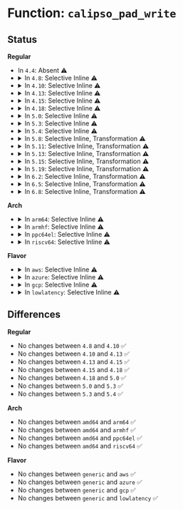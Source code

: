 # Function: <code>calipso_pad_write</code>

## Status
<b>Regular</b>
<ul>
<li>
In <code>4.4</code>: Absent ⚠️
</li>
<li>
<details>
<summary>In <code>4.8</code>: Selective Inline ⚠️</summary>

```c
int calipso_pad_write(unsigned char *buf, unsigned int offset, unsigned int count);
```

**Collision:** Unique Static

**Inline:** Selective

**Transformation:** False

**Instances:**

```
In net/ipv6/calipso.c (ffffffff8186f850)
Location: net/ipv6/calipso.c:705
Inline: True
Direct callers:
  - net/ipv6/calipso.c:calipso_skbuff_delattr
  - net/ipv6/calipso.c:calipso_skbuff_delattr
  - net/ipv6/calipso.c:calipso_skbuff_setattr
  - net/ipv6/calipso.c:calipso_opt_del
  - net/ipv6/calipso.c:calipso_opt_insert
```
**Symbols:**

```
ffffffff8186f850-ffffffff8186f8d6: calipso_pad_write (STB_LOCAL)
```
</details>
</li>
<li>
<details>
<summary>In <code>4.10</code>: Selective Inline ⚠️</summary>

```c
int calipso_pad_write(unsigned char *buf, unsigned int offset, unsigned int count);
```

**Collision:** Unique Static

**Inline:** Selective

**Transformation:** False

**Instances:**

```
In net/ipv6/calipso.c (ffffffff818a27c0)
Location: net/ipv6/calipso.c:705
Inline: True
Direct callers:
  - net/ipv6/calipso.c:calipso_skbuff_delattr
  - net/ipv6/calipso.c:calipso_skbuff_delattr
  - net/ipv6/calipso.c:calipso_skbuff_setattr
  - net/ipv6/calipso.c:calipso_opt_del
  - net/ipv6/calipso.c:calipso_opt_insert
```
**Symbols:**

```
ffffffff818a27c0-ffffffff818a2846: calipso_pad_write (STB_LOCAL)
```
</details>
</li>
<li>
<details>
<summary>In <code>4.13</code>: Selective Inline ⚠️</summary>

```c
int calipso_pad_write(unsigned char *buf, unsigned int offset, unsigned int count);
```

**Collision:** Unique Static

**Inline:** Selective

**Transformation:** False

**Instances:**

```
In net/ipv6/calipso.c (ffffffff818c8db0)
Location: net/ipv6/calipso.c:705
Inline: True
Direct callers:
  - net/ipv6/calipso.c:calipso_skbuff_delattr
  - net/ipv6/calipso.c:calipso_skbuff_delattr
  - net/ipv6/calipso.c:calipso_skbuff_setattr
  - net/ipv6/calipso.c:calipso_opt_del
  - net/ipv6/calipso.c:calipso_opt_insert
```
**Symbols:**

```
ffffffff818c8db0-ffffffff818c8e0d: calipso_pad_write (STB_LOCAL)
```
</details>
</li>
<li>
<details>
<summary>In <code>4.15</code>: Selective Inline ⚠️</summary>

```c
int calipso_pad_write(unsigned char *buf, unsigned int offset, unsigned int count);
```

**Collision:** Unique Static

**Inline:** Selective

**Transformation:** False

**Instances:**

```
In net/ipv6/calipso.c (ffffffff8194c450)
Location: net/ipv6/calipso.c:705
Inline: True
Direct callers:
  - net/ipv6/calipso.c:calipso_skbuff_delattr
  - net/ipv6/calipso.c:calipso_skbuff_delattr
  - net/ipv6/calipso.c:calipso_skbuff_setattr
  - net/ipv6/calipso.c:calipso_opt_del
  - net/ipv6/calipso.c:calipso_opt_insert
```
**Symbols:**

```
ffffffff8194c450-ffffffff8194c4ad: calipso_pad_write (STB_LOCAL)
```
</details>
</li>
<li>
<details>
<summary>In <code>4.18</code>: Selective Inline ⚠️</summary>

```c
int calipso_pad_write(unsigned char *buf, unsigned int offset, unsigned int count);
```

**Collision:** Unique Static

**Inline:** Selective

**Transformation:** False

**Instances:**

```
In net/ipv6/calipso.c (ffffffff819a54b0)
Location: net/ipv6/calipso.c:705
Inline: True
Direct callers:
  - net/ipv6/calipso.c:calipso_skbuff_delattr
  - net/ipv6/calipso.c:calipso_skbuff_delattr
  - net/ipv6/calipso.c:calipso_skbuff_setattr
  - net/ipv6/calipso.c:calipso_opt_del
  - net/ipv6/calipso.c:calipso_opt_insert
```
**Symbols:**

```
ffffffff819a54b0-ffffffff819a550c: calipso_pad_write (STB_LOCAL)
```
</details>
</li>
<li>
<details>
<summary>In <code>5.0</code>: Selective Inline ⚠️</summary>

```c
int calipso_pad_write(unsigned char *buf, unsigned int offset, unsigned int count);
```

**Collision:** Unique Static

**Inline:** Selective

**Transformation:** False

**Instances:**

```
In net/ipv6/calipso.c (ffffffff819dbf40)
Location: net/ipv6/calipso.c:705
Inline: True
Direct callers:
  - net/ipv6/calipso.c:calipso_skbuff_delattr
  - net/ipv6/calipso.c:calipso_skbuff_delattr
  - net/ipv6/calipso.c:calipso_skbuff_setattr
  - net/ipv6/calipso.c:calipso_opt_del
  - net/ipv6/calipso.c:calipso_opt_insert
```
**Symbols:**

```
ffffffff819dbf40-ffffffff819dbf9c: calipso_pad_write (STB_LOCAL)
```
</details>
</li>
<li>
<details>
<summary>In <code>5.3</code>: Selective Inline ⚠️</summary>

```c
int calipso_pad_write(unsigned char *buf, unsigned int offset, unsigned int count);
```

**Collision:** Unique Static

**Inline:** Selective

**Transformation:** False

**Instances:**

```
In net/ipv6/calipso.c (ffffffff81a4abc0)
Location: net/ipv6/calipso.c:691
Inline: True
Direct callers:
  - net/ipv6/calipso.c:calipso_skbuff_delattr
  - net/ipv6/calipso.c:calipso_skbuff_delattr
  - net/ipv6/calipso.c:calipso_skbuff_setattr
  - net/ipv6/calipso.c:calipso_opt_del
  - net/ipv6/calipso.c:calipso_opt_insert
```
**Symbols:**

```
ffffffff81a4abc0-ffffffff81a4ac1d: calipso_pad_write (STB_LOCAL)
```
</details>
</li>
<li>
<details>
<summary>In <code>5.4</code>: Selective Inline ⚠️</summary>

```c
int calipso_pad_write(unsigned char *buf, unsigned int offset, unsigned int count);
```

**Collision:** Unique Static

**Inline:** Selective

**Transformation:** False

**Instances:**

```
In net/ipv6/calipso.c (ffffffff81a81790)
Location: net/ipv6/calipso.c:691
Inline: True
Direct callers:
  - net/ipv6/calipso.c:calipso_skbuff_delattr
  - net/ipv6/calipso.c:calipso_skbuff_delattr
  - net/ipv6/calipso.c:calipso_skbuff_setattr
  - net/ipv6/calipso.c:calipso_opt_del
  - net/ipv6/calipso.c:calipso_opt_insert
```
**Symbols:**

```
ffffffff81a81790-ffffffff81a817ed: calipso_pad_write (STB_LOCAL)
```
</details>
</li>
<li>
<details>
<summary>In <code>5.8</code>: Selective Inline, Transformation ⚠️</summary>

**Collision:** Unique Static

**Inline:** Selective

**Transformation:** True

**Instances:**

```
In net/ipv6/calipso.c (ffffffff81b7c6b0)
Location: net/ipv6/calipso.c:691
Inline: True
Direct callers:
  - net/ipv6/calipso.c:calipso_skbuff_delattr
  - net/ipv6/calipso.c:calipso_skbuff_delattr
  - net/ipv6/calipso.c:calipso_skbuff_setattr
  - net/ipv6/calipso.c:calipso_opt_del
  - net/ipv6/calipso.c:calipso_opt_insert
  - net/ipv6/calipso.c:calipso_genopt
```
**Symbols:**

```
ffffffff81b7c6b0-ffffffff81b7c703: calipso_pad_write.isra.0 (STB_LOCAL)
```
</details>
</li>
<li>
<details>
<summary>In <code>5.11</code>: Selective Inline, Transformation ⚠️</summary>

**Collision:** Unique Static

**Inline:** Selective

**Transformation:** True

**Instances:**

```
In net/ipv6/calipso.c (ffffffff81b8b6f0)
Location: net/ipv6/calipso.c:687
Inline: True
Direct callers:
  - net/ipv6/calipso.c:calipso_skbuff_delattr
  - net/ipv6/calipso.c:calipso_skbuff_delattr
  - net/ipv6/calipso.c:calipso_skbuff_setattr
  - net/ipv6/calipso.c:calipso_opt_del
  - net/ipv6/calipso.c:calipso_opt_insert
  - net/ipv6/calipso.c:calipso_genopt
```
**Symbols:**

```
ffffffff81b8b6f0-ffffffff81b8b743: calipso_pad_write.isra.0 (STB_LOCAL)
```
</details>
</li>
<li>
<details>
<summary>In <code>5.13</code>: Selective Inline, Transformation ⚠️</summary>

**Collision:** Unique Static

**Inline:** Selective

**Transformation:** True

**Instances:**

```
In net/ipv6/calipso.c (ffffffff81b7a540)
Location: net/ipv6/calipso.c:687
Inline: True
Direct callers:
  - net/ipv6/calipso.c:calipso_skbuff_delattr
  - net/ipv6/calipso.c:calipso_skbuff_delattr
  - net/ipv6/calipso.c:calipso_skbuff_setattr
  - net/ipv6/calipso.c:calipso_opt_del
  - net/ipv6/calipso.c:calipso_opt_insert
  - net/ipv6/calipso.c:calipso_genopt
```
**Symbols:**

```
ffffffff81b7a540-ffffffff81b7a593: calipso_pad_write.isra.0 (STB_LOCAL)
```
</details>
</li>
<li>
<details>
<summary>In <code>5.15</code>: Selective Inline, Transformation ⚠️</summary>

**Collision:** Unique Static

**Inline:** Selective

**Transformation:** True

**Instances:**

```
In net/ipv6/calipso.c (ffffffff81c45200)
Location: net/ipv6/calipso.c:687
Inline: True
Direct callers:
  - net/ipv6/calipso.c:calipso_skbuff_delattr
  - net/ipv6/calipso.c:calipso_skbuff_delattr
  - net/ipv6/calipso.c:calipso_skbuff_setattr
  - net/ipv6/calipso.c:calipso_opt_del
  - net/ipv6/calipso.c:calipso_opt_insert
  - net/ipv6/calipso.c:calipso_genopt
```
**Symbols:**

```
ffffffff81c45200-ffffffff81c45253: calipso_pad_write.isra.0 (STB_LOCAL)
```
</details>
</li>
<li>
<details>
<summary>In <code>5.19</code>: Selective Inline, Transformation ⚠️</summary>

**Collision:** Unique Static

**Inline:** Selective

**Transformation:** True

**Instances:**

```
In net/ipv6/calipso.c (ffffffff81de4280)
Location: net/ipv6/calipso.c:687
Inline: True
Direct callers:
  - net/ipv6/calipso.c:calipso_skbuff_delattr
  - net/ipv6/calipso.c:calipso_skbuff_delattr
  - net/ipv6/calipso.c:calipso_skbuff_setattr
  - net/ipv6/calipso.c:calipso_opt_del
  - net/ipv6/calipso.c:calipso_opt_insert
  - net/ipv6/calipso.c:calipso_genopt
```
**Symbols:**

```
ffffffff81de4280-ffffffff81de42fd: calipso_pad_write.isra.0 (STB_LOCAL)
```
</details>
</li>
<li>
<details>
<summary>In <code>6.2</code>: Selective Inline, Transformation ⚠️</summary>

**Collision:** Unique Static

**Inline:** Selective

**Transformation:** True

**Instances:**

```
In net/ipv6/calipso.c (ffffffff81fb69a0)
Location: net/ipv6/calipso.c:687
Inline: True
Direct callers:
  - net/ipv6/calipso.c:calipso_skbuff_delattr
  - net/ipv6/calipso.c:calipso_skbuff_delattr
  - net/ipv6/calipso.c:calipso_skbuff_setattr
  - net/ipv6/calipso.c:calipso_opt_del
  - net/ipv6/calipso.c:calipso_opt_insert
  - net/ipv6/calipso.c:calipso_genopt
```
**Symbols:**

```
ffffffff81fb69a0-ffffffff81fb6a1d: calipso_pad_write.isra.0 (STB_LOCAL)
```
</details>
</li>
<li>
<details>
<summary>In <code>6.5</code>: Selective Inline, Transformation ⚠️</summary>

**Collision:** Unique Static

**Inline:** Selective

**Transformation:** True

**Instances:**

```
In net/ipv6/calipso.c (ffffffff820170a0)
Location: net/ipv6/calipso.c:687
Inline: True
Direct callers:
  - net/ipv6/calipso.c:calipso_skbuff_delattr
  - net/ipv6/calipso.c:calipso_skbuff_delattr
  - net/ipv6/calipso.c:calipso_skbuff_setattr
  - net/ipv6/calipso.c:calipso_opt_del
  - net/ipv6/calipso.c:calipso_opt_insert
  - net/ipv6/calipso.c:calipso_genopt
```
**Symbols:**

```
ffffffff820170a0-ffffffff8201711d: calipso_pad_write.isra.0 (STB_LOCAL)
```
</details>
</li>
<li>
<details>
<summary>In <code>6.8</code>: Selective Inline, Transformation ⚠️</summary>

**Collision:** Unique Static

**Inline:** Selective

**Transformation:** True

**Instances:**

```
In net/ipv6/calipso.c (ffffffff820e6040)
Location: net/ipv6/calipso.c:687
Inline: True
Direct callers:
  - net/ipv6/calipso.c:calipso_skbuff_delattr
  - net/ipv6/calipso.c:calipso_skbuff_delattr
  - net/ipv6/calipso.c:calipso_skbuff_setattr
  - net/ipv6/calipso.c:calipso_opt_del
  - net/ipv6/calipso.c:calipso_opt_insert
  - net/ipv6/calipso.c:calipso_genopt
```
**Symbols:**

```
ffffffff820e6040-ffffffff820e60bd: calipso_pad_write.isra.0 (STB_LOCAL)
```
</details>
</li>
</ul>
<b>Arch</b>
<ul>
<li>
<details>
<summary>In <code>arm64</code>: Selective Inline ⚠️</summary>

```c
int calipso_pad_write(unsigned char *buf, unsigned int offset, unsigned int count);
```

**Collision:** Unique Static

**Inline:** Selective

**Transformation:** False

**Instances:**

```
In net/ipv6/calipso.c (ffff800010d4cec8)
Location: net/ipv6/calipso.c:691
Inline: True
Direct callers:
  - net/ipv6/calipso.c:calipso_skbuff_delattr
  - net/ipv6/calipso.c:calipso_skbuff_delattr
  - net/ipv6/calipso.c:calipso_skbuff_setattr
  - net/ipv6/calipso.c:calipso_opt_del
  - net/ipv6/calipso.c:calipso_opt_insert
```
**Symbols:**

```
ffff800010d4cec8-ffff800010d4cf78: calipso_pad_write (STB_LOCAL)
```
</details>
</li>
<li>
<details>
<summary>In <code>armhf</code>: Selective Inline ⚠️</summary>

```c
int calipso_pad_write(unsigned char *buf, unsigned int offset, unsigned int count);
```

**Collision:** Unique Static

**Inline:** Selective

**Transformation:** False

**Instances:**

```
In net/ipv6/calipso.c (c0e4e4bc)
Location: net/ipv6/calipso.c:691
Inline: True
Direct callers:
  - net/ipv6/calipso.c:calipso_skbuff_delattr
  - net/ipv6/calipso.c:calipso_skbuff_delattr
  - net/ipv6/calipso.c:calipso_skbuff_setattr
  - net/ipv6/calipso.c:calipso_opt_del
  - net/ipv6/calipso.c:calipso_opt_insert
  - net/ipv6/calipso.c:calipso_genopt
```
**Symbols:**

```
c0e4e4bc-c0e4e56c: calipso_pad_write (STB_LOCAL)
```
</details>
</li>
<li>
<details>
<summary>In <code>ppc64el</code>: Selective Inline ⚠️</summary>

```c
int calipso_pad_write(unsigned char *buf, unsigned int offset, unsigned int count);
```

**Collision:** Unique Static

**Inline:** Selective

**Transformation:** False

**Instances:**

```
In net/ipv6/calipso.c (c000000000e83df0)
Location: net/ipv6/calipso.c:691
Inline: True
Direct callers:
  - net/ipv6/calipso.c:calipso_skbuff_delattr
  - net/ipv6/calipso.c:calipso_skbuff_delattr
  - net/ipv6/calipso.c:calipso_skbuff_setattr
  - net/ipv6/calipso.c:calipso_opt_del
  - net/ipv6/calipso.c:calipso_opt_insert
```
**Symbols:**

```
c000000000e83df0-c000000000e83eb8: calipso_pad_write (STB_LOCAL)
```
</details>
</li>
<li>
<details>
<summary>In <code>riscv64</code>: Selective Inline ⚠️</summary>

```c
int calipso_pad_write(unsigned char *buf, unsigned int offset, unsigned int count);
```

**Collision:** Unique Static

**Inline:** Selective

**Transformation:** False

**Instances:**

```
In net/ipv6/calipso.c (ffffffe000885d76)
Location: net/ipv6/calipso.c:691
Inline: True
Direct callers:
  - net/ipv6/calipso.c:calipso_skbuff_delattr
  - net/ipv6/calipso.c:calipso_skbuff_delattr
  - net/ipv6/calipso.c:calipso_skbuff_setattr
  - net/ipv6/calipso.c:calipso_opt_del
  - net/ipv6/calipso.c:calipso_opt_insert
```
**Symbols:**

```
ffffffe000885d76-ffffffe000885e08: calipso_pad_write (STB_LOCAL)
```
</details>
</li>
</ul>
<b>Flavor</b>
<ul>
<li>
<details>
<summary>In <code>aws</code>: Selective Inline ⚠️</summary>

```c
int calipso_pad_write(unsigned char *buf, unsigned int offset, unsigned int count);
```

**Collision:** Unique Static

**Inline:** Selective

**Transformation:** False

**Instances:**

```
In net/ipv6/calipso.c (ffffffff81a20e20)
Location: net/ipv6/calipso.c:691
Inline: True
Direct callers:
  - net/ipv6/calipso.c:calipso_skbuff_delattr
  - net/ipv6/calipso.c:calipso_skbuff_delattr
  - net/ipv6/calipso.c:calipso_skbuff_setattr
  - net/ipv6/calipso.c:calipso_opt_del
  - net/ipv6/calipso.c:calipso_opt_insert
```
**Symbols:**

```
ffffffff81a20e20-ffffffff81a20e7d: calipso_pad_write (STB_LOCAL)
```
</details>
</li>
<li>
<details>
<summary>In <code>azure</code>: Selective Inline ⚠️</summary>

```c
int calipso_pad_write(unsigned char *buf, unsigned int offset, unsigned int count);
```

**Collision:** Unique Static

**Inline:** Selective

**Transformation:** False

**Instances:**

```
In net/ipv6/calipso.c (ffffffff819ddbe0)
Location: net/ipv6/calipso.c:691
Inline: True
Direct callers:
  - net/ipv6/calipso.c:calipso_skbuff_delattr
  - net/ipv6/calipso.c:calipso_skbuff_delattr
  - net/ipv6/calipso.c:calipso_skbuff_setattr
  - net/ipv6/calipso.c:calipso_opt_del
  - net/ipv6/calipso.c:calipso_opt_insert
```
**Symbols:**

```
ffffffff819ddbe0-ffffffff819ddc3d: calipso_pad_write (STB_LOCAL)
```
</details>
</li>
<li>
<details>
<summary>In <code>gcp</code>: Selective Inline ⚠️</summary>

```c
int calipso_pad_write(unsigned char *buf, unsigned int offset, unsigned int count);
```

**Collision:** Unique Static

**Inline:** Selective

**Transformation:** False

**Instances:**

```
In net/ipv6/calipso.c (ffffffff81a8b8a0)
Location: net/ipv6/calipso.c:691
Inline: True
Direct callers:
  - net/ipv6/calipso.c:calipso_skbuff_delattr
  - net/ipv6/calipso.c:calipso_skbuff_delattr
  - net/ipv6/calipso.c:calipso_skbuff_setattr
  - net/ipv6/calipso.c:calipso_opt_del
  - net/ipv6/calipso.c:calipso_opt_insert
```
**Symbols:**

```
ffffffff81a8b8a0-ffffffff81a8b8fd: calipso_pad_write (STB_LOCAL)
```
</details>
</li>
<li>
<details>
<summary>In <code>lowlatency</code>: Selective Inline ⚠️</summary>

```c
int calipso_pad_write(unsigned char *buf, unsigned int offset, unsigned int count);
```

**Collision:** Unique Static

**Inline:** Selective

**Transformation:** False

**Instances:**

```
In net/ipv6/calipso.c (ffffffff81a98730)
Location: net/ipv6/calipso.c:691
Inline: True
Direct callers:
  - net/ipv6/calipso.c:calipso_skbuff_delattr
  - net/ipv6/calipso.c:calipso_skbuff_delattr
  - net/ipv6/calipso.c:calipso_skbuff_setattr
  - net/ipv6/calipso.c:calipso_opt_del
  - net/ipv6/calipso.c:calipso_opt_insert
```
**Symbols:**

```
ffffffff81a98730-ffffffff81a9878d: calipso_pad_write (STB_LOCAL)
```
</details>
</li>
</ul>

## Differences
<b>Regular</b>
<ul>
<li>
No changes between <code>4.8</code> and <code>4.10</code> ✅
</li>
<li>
No changes between <code>4.10</code> and <code>4.13</code> ✅
</li>
<li>
No changes between <code>4.13</code> and <code>4.15</code> ✅
</li>
<li>
No changes between <code>4.15</code> and <code>4.18</code> ✅
</li>
<li>
No changes between <code>4.18</code> and <code>5.0</code> ✅
</li>
<li>
No changes between <code>5.0</code> and <code>5.3</code> ✅
</li>
<li>
No changes between <code>5.3</code> and <code>5.4</code> ✅
</li>
</ul>
<b>Arch</b>
<ul>
<li>
No changes between <code>amd64</code> and <code>arm64</code> ✅
</li>
<li>
No changes between <code>amd64</code> and <code>armhf</code> ✅
</li>
<li>
No changes between <code>amd64</code> and <code>ppc64el</code> ✅
</li>
<li>
No changes between <code>amd64</code> and <code>riscv64</code> ✅
</li>
</ul>
<b>Flavor</b>
<ul>
<li>
No changes between <code>generic</code> and <code>aws</code> ✅
</li>
<li>
No changes between <code>generic</code> and <code>azure</code> ✅
</li>
<li>
No changes between <code>generic</code> and <code>gcp</code> ✅
</li>
<li>
No changes between <code>generic</code> and <code>lowlatency</code> ✅
</li>
</ul>
